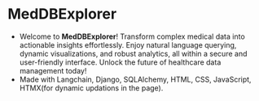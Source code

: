# MedDBExplorer
 - Welcome to **MedDBExplorer**! Transform complex medical data into actionable insights effortlessly. Enjoy natural language querying, dynamic visualizations, and robust analytics, all within a secure and user-friendly interface. Unlock the future of healthcare data management today!
 - Made with Langchain, Django, SQLAlchemy, HTML, CSS, JavaScript, HTMX(for dynamic updations in the page).
